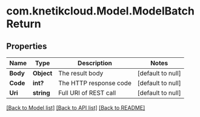 # com.knetikcloud.Model.ModelBatchReturn
## Properties

Name | Type | Description | Notes
------------ | ------------- | ------------- | -------------
**Body** | **Object** | The result body | [default to null]
**Code** | **int?** | The HTTP response code | [default to null]
**Uri** | **string** | Full URI of REST call | [default to null]

[[Back to Model list]](../README.md#documentation-for-models) [[Back to API list]](../README.md#documentation-for-api-endpoints) [[Back to README]](../README.md)

